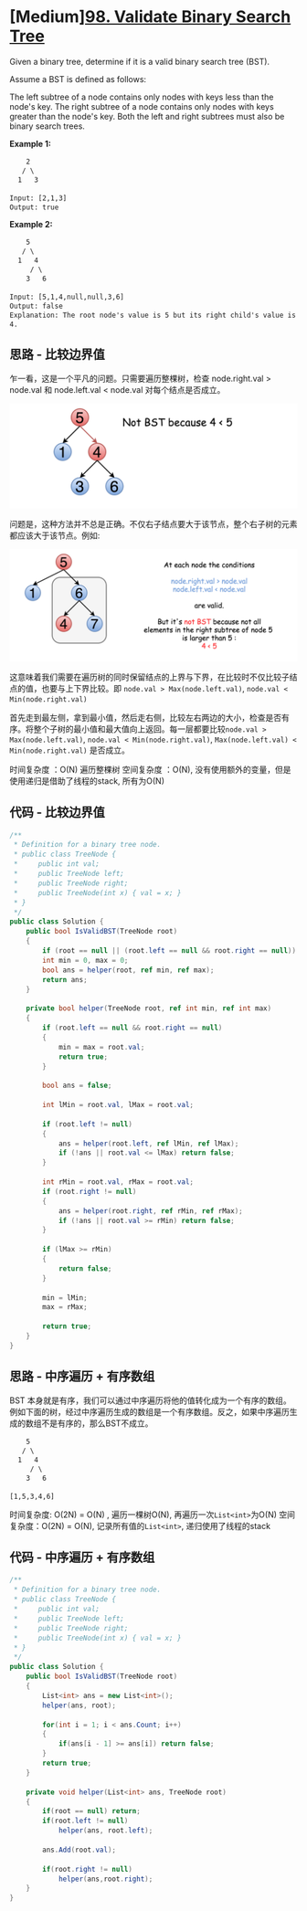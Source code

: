 # [Medium][98. Validate Binary Search Tree](https://leetcode.com/problems/validate-binary-search-tree/)

Given a binary tree, determine if it is a valid binary search tree (BST).

Assume a BST is defined as follows:

The left subtree of a node contains only nodes with keys less than the node's key.
The right subtree of a node contains only nodes with keys greater than the node's key.
Both the left and right subtrees must also be binary search trees.

**Example 1:**

```text
    2
   / \
  1   3

Input: [2,1,3]
Output: true
```

**Example 2:**

```text
    5
   / \
  1   4
     / \
    3   6

Input: [5,1,4,null,null,3,6]
Output: false
Explanation: The root node's value is 5 but its right child's value is 4.
```

## 思路 - 比较边界值

乍一看，这是一个平凡的问题。只需要遍历整棵树，检查 node.right.val > node.val 和 node.left.val < node.val 对每个结点是否成立。

![image](image/figure1.png)

问题是，这种方法并不总是正确。不仅右子结点要大于该节点，整个右子树的元素都应该大于该节点。例如:

![image](image/figure2.png)

这意味着我们需要在遍历树的同时保留结点的上界与下界，在比较时不仅比较子结点的值，也要与上下界比较。即 `node.val > Max(node.left.val)`, `node.val < Min(node.right.val)`

首先走到最左侧，拿到最小值，然后走右侧，比较左右两边的大小，检查是否有序。将整个子树的最小值和最大值向上返回。每一层都要比较`node.val > Max(node.left.val)`, `node.val < Min(node.right.val)`, `Max(node.left.val) < Min(node.right.val)` 是否成立。

时间复杂度 ：O(N) 遍历整棵树
空间复杂度 ：O(N), 没有使用额外的变量，但是使用递归是借助了线程的stack, 所有为O(N)

## 代码 - 比较边界值

```csharp
/**
 * Definition for a binary tree node.
 * public class TreeNode {
 *     public int val;
 *     public TreeNode left;
 *     public TreeNode right;
 *     public TreeNode(int x) { val = x; }
 * }
 */
public class Solution {
    public bool IsValidBST(TreeNode root)
    {
        if (root == null || (root.left == null && root.right == null)) return true;
        int min = 0, max = 0;
        bool ans = helper(root, ref min, ref max);
        return ans;
    }

    private bool helper(TreeNode root, ref int min, ref int max)
    {
        if (root.left == null && root.right == null)
        {
            min = max = root.val;
            return true;
        }

        bool ans = false;

        int lMin = root.val, lMax = root.val;

        if (root.left != null)
        {
            ans = helper(root.left, ref lMin, ref lMax);
            if (!ans || root.val <= lMax) return false;
        }

        int rMin = root.val, rMax = root.val;
        if (root.right != null)
        {
            ans = helper(root.right, ref rMin, ref rMax);
            if (!ans || root.val >= rMin) return false;
        }

        if (lMax >= rMin)
        {
            return false;
        }

        min = lMin;
        max = rMax;

        return true;
    }
}
```

## 思路 - 中序遍历 + 有序数组

BST 本身就是有序，我们可以通过中序遍历将他的值转化成为一个有序的数组。例如下面的树，经过中序遍历生成的数组是一个有序数组。反之，如果中序遍历生成的数组不是有序的，那么BST不成立。

```text
    5
   / \
  1   4
     / \
    3   6

[1,5,3,4,6]
```

时间复杂度: O(2N) = O(N) , 遍历一棵树O(N), 再遍历一次`List<int>`为O(N)
空间复杂度：O(2N) = O(N), 记录所有值的`List<int>`, 递归使用了线程的stack

## 代码 - 中序遍历 + 有序数组

```csharp
/**
 * Definition for a binary tree node.
 * public class TreeNode {
 *     public int val;
 *     public TreeNode left;
 *     public TreeNode right;
 *     public TreeNode(int x) { val = x; }
 * }
 */
public class Solution {
    public bool IsValidBST(TreeNode root)
    {
        List<int> ans = new List<int>();
        helper(ans, root);

        for(int i = 1; i < ans.Count; i++)
        {
            if(ans[i - 1] >= ans[i]) return false;
        }
        return true;
    }

    private void helper(List<int> ans, TreeNode root)
    {
        if(root == null) return;
        if(root.left != null)
            helper(ans, root.left);

        ans.Add(root.val);

        if(root.right != null)
            helper(ans,root.right);
    }
}
```
